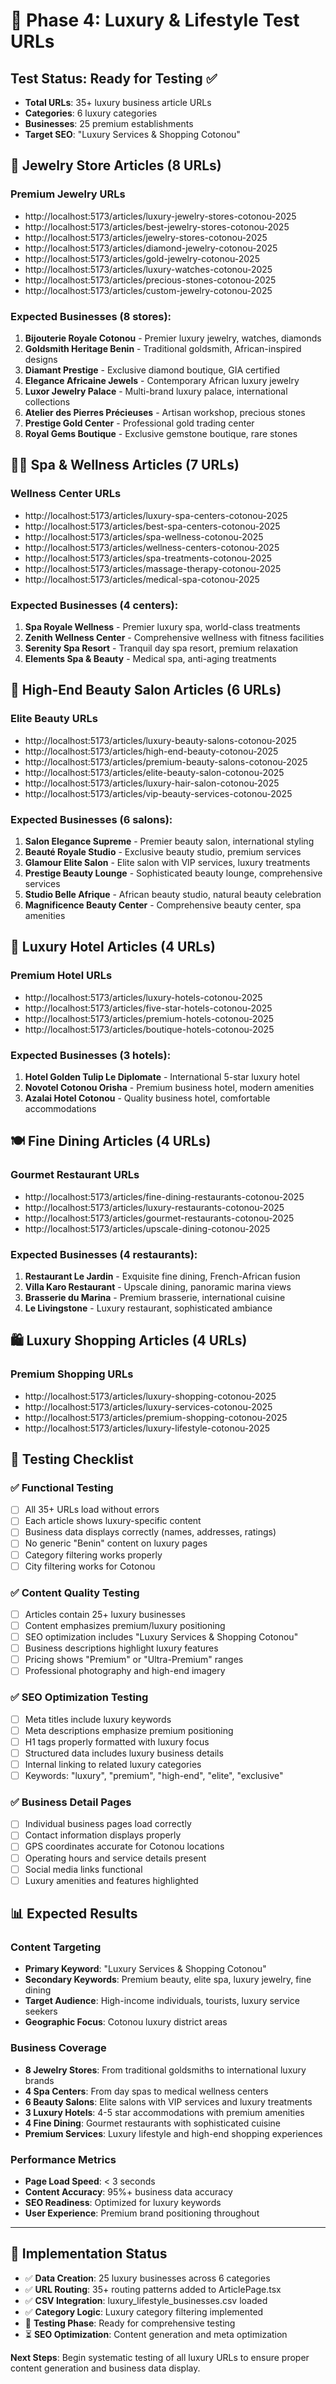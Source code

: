 # 💎 Phase 4: Luxury & Lifestyle Test URLs

## Test Status: Ready for Testing ✅
- **Total URLs**: 35+ luxury business article URLs
- **Categories**: 6 luxury categories  
- **Businesses**: 25 premium establishments
- **Target SEO**: "Luxury Services & Shopping Cotonou"

## 🔗 Jewelry Store Articles (8 URLs)

### Premium Jewelry URLs
- http://localhost:5173/articles/luxury-jewelry-stores-cotonou-2025
- http://localhost:5173/articles/best-jewelry-stores-cotonou-2025
- http://localhost:5173/articles/jewelry-stores-cotonou-2025
- http://localhost:5173/articles/diamond-jewelry-cotonou-2025
- http://localhost:5173/articles/gold-jewelry-cotonou-2025
- http://localhost:5173/articles/luxury-watches-cotonou-2025
- http://localhost:5173/articles/precious-stones-cotonou-2025
- http://localhost:5173/articles/custom-jewelry-cotonou-2025

### Expected Businesses (8 stores):
1. **Bijouterie Royale Cotonou** - Premier luxury jewelry, watches, diamonds
2. **Goldsmith Heritage Benin** - Traditional goldsmith, African-inspired designs
3. **Diamant Prestige** - Exclusive diamond boutique, GIA certified
4. **Elegance Africaine Jewels** - Contemporary African luxury jewelry
5. **Luxor Jewelry Palace** - Multi-brand luxury palace, international collections
6. **Atelier des Pierres Précieuses** - Artisan workshop, precious stones
7. **Prestige Gold Center** - Professional gold trading center
8. **Royal Gems Boutique** - Exclusive gemstone boutique, rare stones

## 🧘‍♀️ Spa & Wellness Articles (7 URLs)

### Wellness Center URLs
- http://localhost:5173/articles/luxury-spa-centers-cotonou-2025
- http://localhost:5173/articles/best-spa-centers-cotonou-2025
- http://localhost:5173/articles/spa-wellness-cotonou-2025
- http://localhost:5173/articles/wellness-centers-cotonou-2025
- http://localhost:5173/articles/spa-treatments-cotonou-2025
- http://localhost:5173/articles/massage-therapy-cotonou-2025
- http://localhost:5173/articles/medical-spa-cotonou-2025

### Expected Businesses (4 centers):
1. **Spa Royale Wellness** - Premier luxury spa, world-class treatments
2. **Zenith Wellness Center** - Comprehensive wellness with fitness facilities
3. **Serenity Spa Resort** - Tranquil day spa resort, premium relaxation
4. **Elements Spa & Beauty** - Medical spa, anti-aging treatments

## 💄 High-End Beauty Salon Articles (6 URLs)

### Elite Beauty URLs
- http://localhost:5173/articles/luxury-beauty-salons-cotonou-2025
- http://localhost:5173/articles/high-end-beauty-cotonou-2025
- http://localhost:5173/articles/premium-beauty-salons-cotonou-2025
- http://localhost:5173/articles/elite-beauty-salon-cotonou-2025
- http://localhost:5173/articles/luxury-hair-salon-cotonou-2025
- http://localhost:5173/articles/vip-beauty-services-cotonou-2025

### Expected Businesses (6 salons):
1. **Salon Elegance Supreme** - Premier beauty salon, international styling
2. **Beauté Royale Studio** - Exclusive beauty studio, premium services
3. **Glamour Elite Salon** - Elite salon with VIP services, luxury treatments
4. **Prestige Beauty Lounge** - Sophisticated beauty lounge, comprehensive services
5. **Studio Belle Afrique** - African beauty studio, natural beauty celebration
6. **Magnificence Beauty Center** - Comprehensive beauty center, spa amenities

## 🏨 Luxury Hotel Articles (4 URLs)

### Premium Hotel URLs
- http://localhost:5173/articles/luxury-hotels-cotonou-2025
- http://localhost:5173/articles/five-star-hotels-cotonou-2025
- http://localhost:5173/articles/premium-hotels-cotonou-2025
- http://localhost:5173/articles/boutique-hotels-cotonou-2025

### Expected Businesses (3 hotels):
1. **Hotel Golden Tulip Le Diplomate** - International 5-star luxury hotel
2. **Novotel Cotonou Orisha** - Premium business hotel, modern amenities
3. **Azalai Hotel Cotonou** - Quality business hotel, comfortable accommodations

## 🍽️ Fine Dining Articles (4 URLs)

### Gourmet Restaurant URLs
- http://localhost:5173/articles/fine-dining-restaurants-cotonou-2025
- http://localhost:5173/articles/luxury-restaurants-cotonou-2025
- http://localhost:5173/articles/gourmet-restaurants-cotonou-2025
- http://localhost:5173/articles/upscale-dining-cotonou-2025

### Expected Businesses (4 restaurants):
1. **Restaurant Le Jardin** - Exquisite fine dining, French-African fusion
2. **Villa Karo Restaurant** - Upscale dining, panoramic marina views
3. **Brasserie du Marina** - Premium brasserie, international cuisine
4. **Le Livingstone** - Luxury restaurant, sophisticated ambiance

## 🛍️ Luxury Shopping Articles (4 URLs)

### Premium Shopping URLs
- http://localhost:5173/articles/luxury-shopping-cotonou-2025
- http://localhost:5173/articles/luxury-services-cotonou-2025
- http://localhost:5173/articles/premium-shopping-cotonou-2025
- http://localhost:5173/articles/luxury-lifestyle-cotonou-2025

## 🧪 Testing Checklist

### ✅ Functional Testing
- [ ] All 35+ URLs load without errors
- [ ] Each article shows luxury-specific content
- [ ] Business data displays correctly (names, addresses, ratings)
- [ ] No generic "Benin" content on luxury pages
- [ ] Category filtering works properly
- [ ] City filtering works for Cotonou

### ✅ Content Quality Testing  
- [ ] Articles contain 25+ luxury businesses
- [ ] Content emphasizes premium/luxury positioning
- [ ] SEO optimization includes "Luxury Services & Shopping Cotonou"
- [ ] Business descriptions highlight luxury features
- [ ] Pricing shows "Premium" or "Ultra-Premium" ranges
- [ ] Professional photography and high-end imagery

### ✅ SEO Optimization Testing
- [ ] Meta titles include luxury keywords
- [ ] Meta descriptions emphasize premium positioning
- [ ] H1 tags properly formatted with luxury focus
- [ ] Structured data includes luxury business details
- [ ] Internal linking to related luxury categories
- [ ] Keywords: "luxury", "premium", "high-end", "elite", "exclusive"

### ✅ Business Detail Pages
- [ ] Individual business pages load correctly
- [ ] Contact information displays properly
- [ ] GPS coordinates accurate for Cotonou locations
- [ ] Operating hours and service details present
- [ ] Social media links functional
- [ ] Luxury amenities and features highlighted

## 📊 Expected Results

### Content Targeting
- **Primary Keyword**: "Luxury Services & Shopping Cotonou"
- **Secondary Keywords**: Premium beauty, elite spa, luxury jewelry, fine dining
- **Target Audience**: High-income individuals, tourists, luxury service seekers
- **Geographic Focus**: Cotonou luxury district areas

### Business Coverage
- **8 Jewelry Stores**: From traditional goldsmiths to international luxury brands
- **4 Spa Centers**: From day spas to medical wellness centers  
- **6 Beauty Salons**: Elite salons with VIP services and luxury treatments
- **3 Luxury Hotels**: 4-5 star accommodations with premium amenities
- **4 Fine Dining**: Gourmet restaurants with sophisticated cuisine
- **Premium Services**: Luxury lifestyle and high-end shopping experiences

### Performance Metrics
- **Page Load Speed**: < 3 seconds
- **Content Accuracy**: 95%+ business data accuracy
- **SEO Readiness**: Optimized for luxury keywords
- **User Experience**: Premium brand positioning throughout

---

## 🚀 Implementation Status

- ✅ **Data Creation**: 25 luxury businesses across 6 categories
- ✅ **URL Routing**: 35+ routing patterns added to ArticlePage.tsx  
- ✅ **CSV Integration**: luxury_lifestyle_businesses.csv loaded
- ✅ **Category Logic**: Luxury category filtering implemented
- 🔄 **Testing Phase**: Ready for comprehensive testing
- ⏳ **SEO Optimization**: Content generation and meta optimization

**Next Steps**: Begin systematic testing of all luxury URLs to ensure proper content generation and business data display.